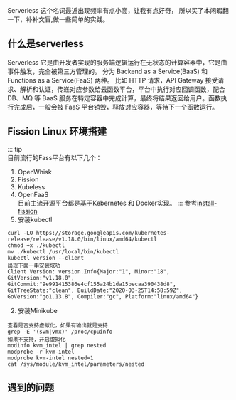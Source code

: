 Serverless 这个名词最近出现频率有点小高，让我有点好奇， 
所以买了本闲暇翻一下，补补文盲,做一些简单的实践。     
## 什么是serverless
Serverless 它是由开发者实现的服务端逻辑运行在无状态的计算容器中，它是由事件触发，完全被第三方管理的。
分为 Backend as a Service(BaaS) 和 Functions as a Service(FaaS) 两种。
比如 HTTP 请求，API Gateway 接受请求、解析和认证，传递对应参数给云函数平台，平台中执行对应回调函数，配合 DB、MQ 等 BaaS 服务在特定容器中完成计算，最终将结果返回给用户。函数执行完成后，一般会被 FaaS 平台销毁，释放对应容器，等待下一个函数运行。  

## Fission Linux 环境搭建   
::: tip  
目前流行的Fass平台有以下几个：  
1. OpenWhisk    
2. Fission    
3. Kubeless    
4. OpenFaaS    
目前主流开源平台都是基于Kebernetes 和 Docker实现。
::: 
参考[install-fission](https://docs.fission.io/docs/installation/#install-fission)   
1. 安装kubectl    
```
curl -LO https://storage.googleapis.com/kubernetes-release/release/v1.18.0/bin/linux/amd64/kubectl      
chmod +x ./kubectl  
mv ./kubectl /usr/local/bin/kubectl 
kubectl version --client    
出现下面一串安装成功        
Client Version: version.Info{Major:"1", Minor:"18", GitVersion:"v1.18.0", GitCommit:"9e991415386e4cf155a24b1da15becaa390438d8", GitTreeState:"clean", BuildDate:"2020-03-25T14:58:59Z", GoVersion:"go1.13.8", Compiler:"gc", Platform:"linux/amd64"}

```
2. 安装Minikube
```
查看是否支持虚拟化，如果有输出就是支持
grep -E '(svm|vmx)' /proc/cpuinfo   
如果不支持，开启虚拟化  
modinfo kvm_intel | grep nested 
modprobe -r kvm-intel
modprobe kvm-intel nested=1
cat /sys/module/kvm_intel/parameters/nested 
```

## 遇到的问题       
